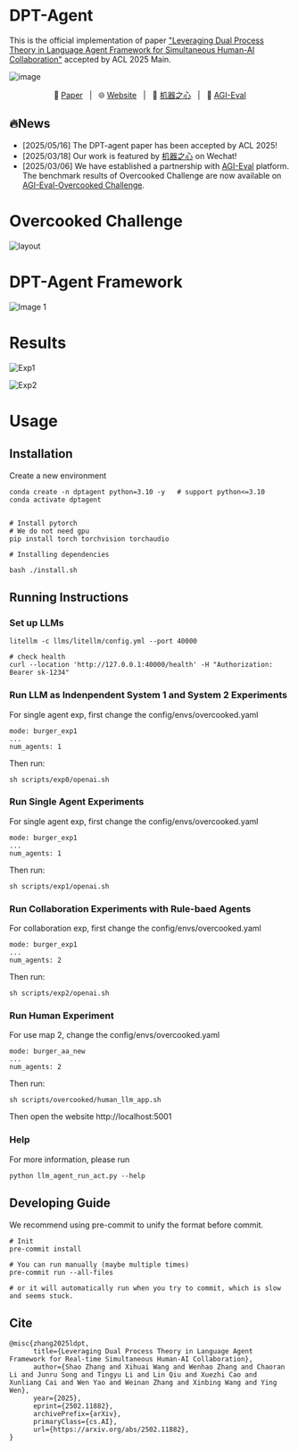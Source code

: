# DPT-Agent
This is the official implementation of paper ["Leveraging Dual Process Theory in Language Agent Framework for Simultaneous Human-AI Collaboration"](https://arxiv.org/abs/2502.11882) accepted by ACL 2025 Main.

![image](assets/intro.png)

<p align="center">
  📄 <a href="https://arxiv.org/pdf/2502.11882" target="_blank">Paper</a> &nbsp; | &nbsp;
  🌐 <a href="https://sjtu-marl.github.io/DPT-Agent-page/" target="_blank">Website</a> &nbsp; | &nbsp;
  📘 <a href="https://mp.weixin.qq.com/s/dT9KQmebVJX0ewkzJmisPg" target="_blank">机器之心</a> &nbsp; | &nbsp;
  🧪 <a href="https://agi-eval.cn/evaluation/detail?id=56" target="_blank">AGI-Eval</a>
</p>

## 🔥News

- [2025/05/16] The DPT-agent paper has been accepted by ACL 2025!
- [2025/03/18] Our work is featured by [机器之心](https://mp.weixin.qq.com/s/dT9KQmebVJX0ewkzJmisPg) on Wechat!
- [2025/03/06] We have established a partnership with [AGI-Eval](https://agi-eval.cn/mvp/home) platform. The benchmark results of Overcooked Challenge are now available on [AGI-Eval-Overcooked Challenge](https://agi-eval.cn/evaluation/detail?id=56). 


# Overcooked Challenge
![layout](assets/overcooked.png)

# DPT-Agent Framework
![Image 1](assets/framework.png)

# Results

![Exp1](assets/exp1.png)

![Exp2](assets/exp2.png)

# Usage

## Installation

Create a new environment
```
conda create -n dptagent python=3.10 -y   # support python<=3.10
conda activate dptagent


# Install pytorch
# We do not need gpu
pip install torch torchvision torchaudio

# Installing dependencies

bash ./install.sh
```
## Running Instructions

### Set up LLMs

```
litellm -c llms/litellm/config.yml --port 40000

# check health
curl --location 'http://127.0.0.1:40000/health' -H "Authorization: Bearer sk-1234"
```


### Run LLM as Indenpendent System 1 and System 2 Experiments
For single agent exp, first change the config/envs/overcooked.yaml

```
mode: burger_exp1
...
num_agents: 1
```
Then run:
```
sh scripts/exp0/openai.sh
```

### Run Single Agent Experiments
For single agent exp, first change the config/envs/overcooked.yaml

```
mode: burger_exp1
...
num_agents: 1
```
Then run:
```
sh scripts/exp1/openai.sh
```

### Run Collaboration Experiments with Rule-baed Agents
For collaboration exp, first change the config/envs/overcooked.yaml

```
mode: burger_exp1
...
num_agents: 2
```
Then run:
```
sh scripts/exp2/openai.sh
```

### Run Human Experiment
For use map 2, change the config/envs/overcooked.yaml
```
mode: burger_aa_new
...
num_agents: 2
```
Then run:
```
sh scripts/overcooked/human_llm_app.sh
```
Then open the website http://localhost:5001

### Help
For more information, please run

```shell
python llm_agent_run_act.py --help
```


## Developing Guide

We recommend using pre-commit to unify the format before commit.

```
# Init
pre-commit install

# You can run manually (maybe multiple times)
pre-commit run --all-files

# or it will automatically run when you try to commit, which is slow and seems stuck.
```

## Cite
```
@misc{zhang2025ldpt,
      title={Leveraging Dual Process Theory in Language Agent Framework for Real-time Simultaneous Human-AI Collaboration}, 
      author={Shao Zhang and Xihuai Wang and Wenhao Zhang and Chaoran Li and Junru Song and Tingyu Li and Lin Qiu and Xuezhi Cao and Xunliang Cai and Wen Yao and Weinan Zhang and Xinbing Wang and Ying Wen},
      year={2025},
      eprint={2502.11882},
      archivePrefix={arXiv},
      primaryClass={cs.AI},
      url={https://arxiv.org/abs/2502.11882}, 
}
```
